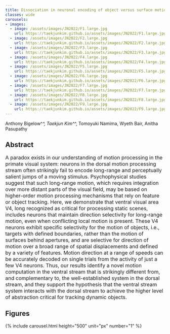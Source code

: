 ```yaml
---
title: Dissociation in neuronal encoding of object versus surface motion in the primate brain
classes: wide
carousels:
- images: 
  - image: /assets/images/JN2022/F1.large.jpg
    url: https://taekjunkim.github.io/assets/images/JN2022/F1.large.jpg
  - image: /assets/images/JN2022/F2.large.jpg
    url: https://taekjunkim.github.io/assets/images/JN2022/F2.large.jpg
  - image: /assets/images/JN2022/F3.large.jpg
    url: https://taekjunkim.github.io/assets/images/JN2022/F3.large.jpg
  - image: /assets/images/JN2022/F4.large.jpg
    url: https://taekjunkim.github.io/assets/images/JN2022/F4.large.jpg
  - image: /assets/images/JN2022/F5.large.jpg
    url: https://taekjunkim.github.io/assets/images/JN2022/F5.large.jpg
  - image: /assets/images/JN2022/F6.large.jpg
    url: https://taekjunkim.github.io/assets/images/JN2022/F6.large.jpg
  - image: /assets/images/JN2022/F7.large.jpg
    url: https://taekjunkim.github.io/assets/images/JN2022/F7.large.jpg
  - image: /assets/images/JN2022/F8.large.jpg
    url: https://taekjunkim.github.io/assets/images/JN2022/F8.large.jpg
  - image: /assets/images/JN2022/F9.large.jpg
    url: https://taekjunkim.github.io/assets/images/JN2022/F9.large.jpg    
---
```


Anthony Bigelow^*^, Taekjun Kim^*^, Tomoyuki Namima, Wyeth Bair, Anitha Pasupathy

## Abstract
<Font size = "3"> A paradox exists in our understanding of motion processing in the primate visual system: neurons in the dorsal motion processing stream often strikingly fail to encode long-range and perceptually salient jumps of a moving stimulus. Psychophysical studies suggest that such long-range motion, which requires integration over more distant parts of the visual field, may be based on higher-order motion processing mechanisms that rely on feature or object tracking. Here, we demonstrate that ventral visual area V4, long recognized as critical for processing static scenes, includes neurons that maintain direction selectivity for long-range motion, even when conflicting local motion is present. These V4 neurons exhibit specific selectivity for the motion of objects, i.e., targets with defined boundaries, rather than the motion of surfaces behind apertures, and are selective for direction of motion over a broad range of spatial displacements and defined by a variety of features. Motion direction at a range of speeds can be accurately decoded on single trials from the activity of just a few V4 neurons. Thus, our results identify a novel motion computation in the ventral stream that is strikingly different from, and complementary to, the well-established system in the dorsal stream, and they support the hypothesis that the ventral stream system interacts with the dorsal stream to achieve the higher level of abstraction critical for tracking dynamic objects. </Font>

## Figures
{% include carousel.html height="500" unit="px" number="1" %}
<!--- {% include carousel.html height="500" unit="px" duration="10" number="1" %} --->

